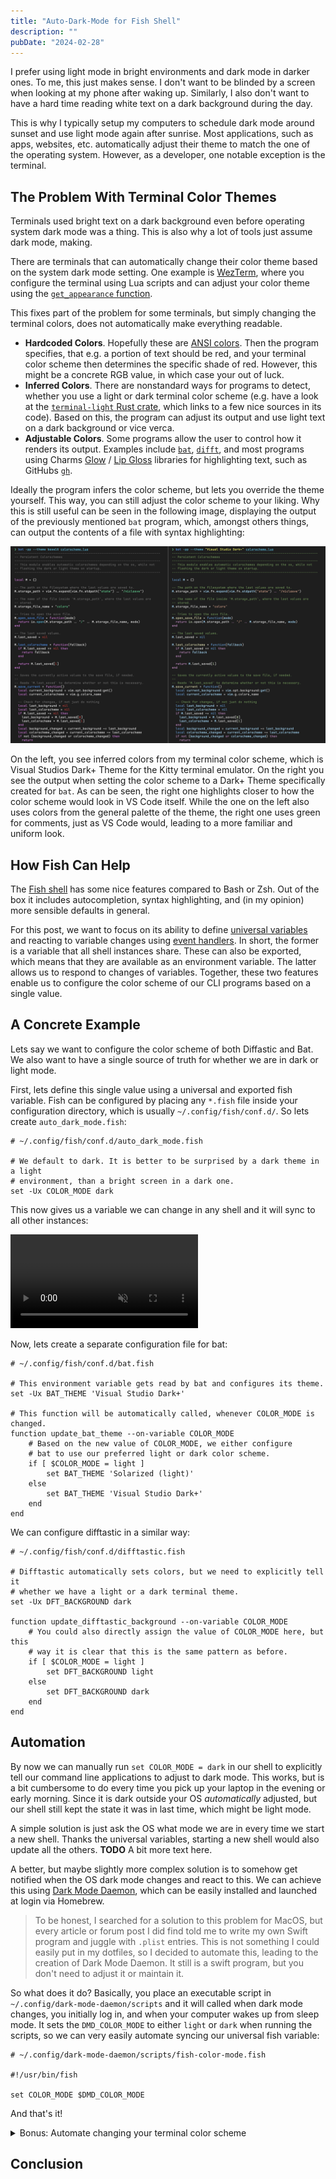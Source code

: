 ```yaml
---
title: "Auto-Dark-Mode for Fish Shell"
description: ""
pubDate: "2024-02-28"
---
```


I prefer using light mode in bright environments and dark mode in darker ones.
To me, this just makes sense.
I don't want to be blinded by a screen when looking at my phone after waking up.
Similarly, I also don't want to have a hard time reading white text on a dark background during the day.

This is why I typically setup my computers to schedule dark mode around sunset and use light mode again after sunrise.
Most applications, such as apps, websites, etc. automatically adjust their theme to match the one of the operating system.
However, as a developer, one notable exception is the terminal.

## The Problem With Terminal Color Themes

<!--
TODO: Maybe talk about fundamentals here.
      Terminal text _includes_ styles, similar to inline styles in HTML.
-->

Terminals used bright text on a dark background even before operating system dark mode was a thing.
This is also why a lot of tools just assume dark mode, making.

There are terminals that can automatically change their color theme based on the system dark mode setting.
One example is [WezTerm](https://wezfurlong.org/wezterm), where you configure the terminal using Lua scripts and can adjust your color theme using the [`get_appearance` function](https://wezfurlong.org/wezterm/config/lua/wezterm.gui/get_appearance.html).

This fixes part of the problem for some terminals, but simply changing the terminal colors, does not automatically make everything readable.

- **Hardcoded Colors**.
  Hopefully these are [ANSI colors](https://en.wikipedia.org/wiki/ANSI_escape_code#Colors).
  Then the program specifies, that e.g. a portion of text should be red, and your terminal color scheme then determines the specific shade of red.
  However, this might be a concrete RGB value, in which case your out of luck.
- **Inferred Colors**.
  There are nonstandard ways for programs to detect, whether you use a light or dark terminal color scheme (e.g. have a look at the [`terminal-light` Rust crate](https://github.com/Canop/terminal-light/tree/main), which links to a few nice sources in its code).
  Based on this, the program can adjust its output and use light text on a dark background or vice verca.
- **Adjustable Colors**.
  Some programs allow the user to control how it renders its output.
  Examples include [`bat`](https://github.com/sharkdp/bat), [`difft`](https://github.com/Wilfred/difftastic), and most programs using Charms [Glow](https://github.com/charmbracelet/glow) / [Lip Gloss](https://github.com/charmbracelet/lipgloss) libraries for highlighting text, such as GitHubs [`gh`](https://cli.github.com).

Ideally the program infers the color scheme, but lets you override the theme yourself.
This way, you can still adjust the color scheme to your liking.
Why this is still useful can be seen in the following image, displaying the output of the previously mentioned `bat` program, which, amongst others things, can output the contents of a file with syntax highlighting:

![Comparing the inferred base16 colors to a manually generated theme for the bat program.](../../../public/blog/auto-dark-mode-for-fish-shell/dark-plus-bat-comparison.png)

On the left, you see inferred colors from my terminal color scheme, which is Visual Studios Dark+ Theme for the Kitty terminal emulator.
On the right you see the output when setting the color scheme to a Dark+ Theme specifically created for `bat`.
As can be seen, the right one highlights closer to how the color scheme would look in VS Code itself.
While the one on the left also uses colors from the general palette of the theme, the right one uses green for comments, just as VS Code would, leading to a more familiar and uniform look.

## How Fish Can Help

The [Fish shell](https://fishshell.com) has some nice features compared to Bash or Zsh.
Out of the box it includes autocompletion, syntax highlighting, and (in my opinion) more sensible defaults in general.

For this post, we want to focus on its ability to define [universal variables](https://fishshell.com/docs/current/language.html#universal-variables) and reacting to variable changes using [event handlers](https://fishshell.com/docs/current/language.html#event-handlers).
In short, the former is a variable that all shell instances share.
These can also be exported, which means that they are available as an environment variable.
The latter allows us to respond to changes of variables.
Together, these two features enable us to configure the color scheme of our CLI programs based on a single value.

## A Concrete Example

Lets say we want to configure the color scheme of both Diffastic and Bat.
We also want to have a single source of truth for whether we are in dark or light mode.

First, lets define this single value using a universal and exported fish variable.
Fish can be configured by placing any `*.fish` file inside your configuration directory, which is usually `~/.config/fish/conf.d/`.
So lets create `auto_dark_mode.fish`:

```fish
# ~/.config/fish/conf.d/auto_dark_mode.fish

# We default to dark. It is better to be surprised by a dark theme in a light 
# environment, than a bright screen in a dark one.
set -Ux COLOR_MODE dark
```

This now gives us a variable we can change in any shell and it will sync to all other instances:

<video class="w-full" controls loop playsinline autoplay muted>
  <source src="https://cdn.niclasve.me/videos%2Ffish-universal-variables.mp4" type="video/mp4">
</video>

Now, lets create a separate configuration file for bat:

```fish
# ~/.config/fish/conf.d/bat.fish

# This environment variable gets read by bat and configures its theme.
set -Ux BAT_THEME 'Visual Studio Dark+'

# This function will be automatically called, whenever COLOR_MODE is changed.
function update_bat_theme --on-variable COLOR_MODE
    # Based on the new value of COLOR_MODE, we either configure
    # bat to use our preferred light or dark color scheme.
    if [ $COLOR_MODE = light ]
        set BAT_THEME 'Solarized (light)'
    else
        set BAT_THEME 'Visual Studio Dark+'
    end
end
```

We can configure difftastic in a similar way:

```fish
# ~/.config/fish/conf.d/difftastic.fish

# Difftastic automatically sets colors, but we need to explicitly tell it 
# whether we have a light or a dark terminal theme.
set -Ux DFT_BACKGROUND dark

function update_difftastic_background --on-variable COLOR_MODE
    # You could also directly assign the value of COLOR_MODE here, but this
    # way it is clear that this is the same pattern as before.
    if [ $COLOR_MODE = light ]
        set DFT_BACKGROUND light
    else
        set DFT_BACKGROUND dark
    end
end
```

## Automation

By now we can manually run `set COLOR_MODE = dark` in our shell to explicitly tell our command line applications to adjust to dark mode.
This works, but is a bit cumbersome to do every time you pick up your laptop in the evening or early morning.
Since it is dark outside your OS _automatically_ adjusted, but our shell still kept the state it was in last time, which might be light mode.

<!-- Simple Solution -->
A simple solution is just ask the OS what mode we are in every time we start a new shell.
Thanks the universal variables, starting a new shell would also update all the others.
**TODO** A bit more text here.

<!-- Dark Mode Daemon -- Motivation -->
A better, but maybe slightly more complex solution is to somehow get notified when the OS dark mode changes and react to this.
We can achieve this using [Dark Mode Daemon](https://github.com/NiclasvanEyk/dark-mode-daemon), which can be easily installed and launched at login via Homebrew.

> To be honest, I searched for a solution to this problem for MacOS, but every article or forum post I did find told me to write my own Swift program and juggle with `.plist` entries.
> This is not something I could easily put in my dotfiles, so I decided to automate this, leading to the creation of Dark Mode Daemon.
> It still is a swift program, but you don't need to adjust it or maintain it.

<!-- Dark Mode Daemon -- How it Works -->
So what does it do?
Basically, you place an executable script in `~/.config/dark-mode-daemon/scripts` and it will called when dark mode changes, you initially log in, and when your computer wakes up from sleep mode.
It sets the `DMD_COLOR_MODE` to either `light` or `dark` when running the scripts, so we can very easily automate syncing our universal fish variable:

```fish
# ~/.config/dark-mode-daemon/scripts/fish-color-mode.fish

#!/usr/bin/fish

set COLOR_MODE $DMD_COLOR_MODE
```

And that's it!

<details>
  <summary>Bonus: Automate changing your terminal color scheme</summary>

  If you are not using one of the previously mentioned terminals that can sync their color scheme, you might want to utilize Dark Mode Daemon.
  This is what I have done to have my terminal, Kitty, to sync its color scheme with the operation system one.

  ```bash
  # ~/.config/dark-mode-daemon/scripts/update-kitty-theme.sh

  #!/usr/bin/env bash

  # Link light.theme.conf or dark.theme.conf to current.theme.conf
  ln -s -f "$HOME/.config/kitty/$DMD_COLOR_MODE.theme.conf" "$HOME/.config/kitty/current.theme.conf"

  # Tell all running kitty instances that the color mode has changed and that they should reload their config.
  kill -SIGUSR1 $(pgrep -a kitty)
  ```

  To make the above script work, we need to add the following to our kitty configuration file:

  ```plain title="~/.config/kitty/kitty.conf"
  include current.theme.conf
  ```

  and then create `~/.config/kitty/dark.theme.conf` and `~/.config/kitty/light.theme.conf`, which contain our chosen theme files.
  The script will then link `current.theme.conf` to the theme based on the OS color scheme.
  Themes files can be retrieved from the [`kitty-themes` repository on GitHub](https://github.com/dexpota/kitty-themes/tree/master/themes) or by using the `kitty +kitten themes` command.
</details>


## Conclusion

<!-- TODO -->

